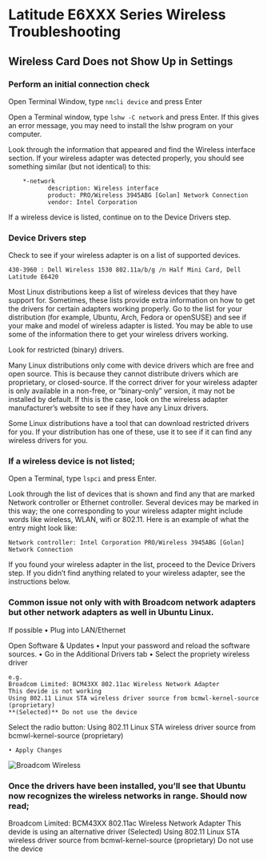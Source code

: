 # Latitude E6XXX Series Wireless Troubleshooting 
## Wireless Card Does not Show Up in Settings

### Perform an initial connection check
Open Terminal Window, type ``nmcli device`` and press Enter

Open a Terminal window, type ``lshw -C network`` and press Enter. If this gives an error message, you may need to install the lshw program on your computer.

Look through the information that appeared and find the Wireless interface section. If your wireless adapter was detected properly, you should see something similar (but not identical) to this:
```
    *-network
           description: Wireless interface
           product: PRO/Wireless 3945ABG [Golan] Network Connection
           vendor: Intel Corporation
```
If a wireless device is listed, continue on to the Device Drivers step.

### Device Drivers step
Check to see if your wireless adapter is on a list of supported devices.

	430-3960 : Dell Wireless 1530 802.11a/b/g /n Half Mini Card, Dell Latitude E6420

Most Linux distributions keep a list of wireless devices that they have support for. Sometimes, these lists provide extra information on how to get the drivers for certain adapters working properly. Go to the list for your distribution (for example, Ubuntu, Arch, Fedora or openSUSE) and see if your make and model of wireless adapter is listed. You may be able to use some of the information there to get your wireless drivers working.

Look for restricted (binary) drivers.

Many Linux distributions only come with device drivers which are free and open source. This is because they cannot distribute drivers which are proprietary, or closed-source. If the correct driver for your wireless adapter is only available in a non-free, or “binary-only” version, it may not be installed by default. If this is the case, look on the wireless adapter manufacturer’s website to see if they have any Linux drivers.

Some Linux distributions have a tool that can download restricted drivers for you. If your distribution has one of these, use it to see if it can find any wireless drivers for you.

### If a wireless device is not listed;
Open a Terminal, type ``lspci`` and press Enter.

Look through the list of devices that is shown and find any that are marked Network controller or Ethernet controller. Several devices may be marked in this way; the one corresponding to your wireless adapter might include words like wireless, WLAN, wifi or 802.11. Here is an example of what the entry might look like:

    Network controller: Intel Corporation PRO/Wireless 3945ABG [Golan] Network Connection

If you found your wireless adapter in the list, proceed to the Device Drivers step. If you didn’t find anything related to your wireless adapter, see the instructions below.



### Common issue not only with with Broadcom network adapters but other network adapters as well in Ubuntu Linux.

If possible
    • Plug into LAN/Ethernet

Open Software & Updates
    • Input your password and reload the software sources.
    • Go in the Additional Drivers tab
    • Select the propriety wireless driver
```
e.g.
Broadcom Limited: BCM43XX 802.11ac Wireless Network Adapter
This devide is not working
Using 802.11 Linux STA wireless driver source from bcmwl-kernel-source (proprietary)
**(Selected)** Do not use the device
```
Select the radio button:
Using 802.11 Linux STA wireless driver source from bcmwl-kernel-source (proprietary)

    • Apply Changes

![Broadcom Wireless](/img/troubleshooting/broadcom_wireless.jpg)

### Once the drivers have been installed, you’ll see that Ubuntu now recognizes the wireless networks in range. Should now read;

Broadcom Limited: BCM43XX 802.11ac Wireless Network Adapter
This devide is using an alternative driver
(Selected) Using 802.11 Linux STA wireless driver source from bcmwl-kernel-source (proprietary)
Do not use the device
